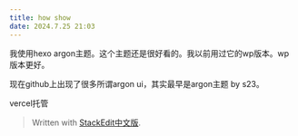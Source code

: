 ```yaml
---
title: how show
date: 2024.7.25 21:03
---
```


我使用hexo argon主题。这个主题还是很好看的。我以前用过它的wp版本。wp版本更好。

现在github上出现了很多所谓argon ui，其实最早是argon主题 by s23。

vercel托管



> Written with [StackEdit中文版](https://stackedit.cn/).
<!--stackedit_data:
eyJoaXN0b3J5IjpbLTIwODAzMDQ2NywxODA4MTE0Nzc3XX0=
-->